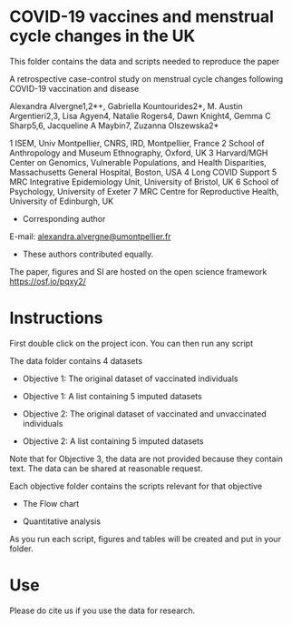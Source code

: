# COVID-19 vaccines and menstrual cycle changes in the UK
This folder contains the data and scripts needed to reproduce the paper 

A retrospective case-control study on menstrual cycle changes following COVID-19 vaccination and disease 

Alexandra Alvergne1,2*+, Gabriella Kountourides2*, M. Austin Argentieri2,3, Lisa Agyen4, Natalie Rogers4, Dawn Knight4, Gemma C Sharp5,6, Jacqueline A Maybin7, Zuzanna Olszewska2*



1 ISEM, Univ Montpellier, CNRS, IRD, Montpellier, France
2 School of Anthropology and Museum Ethnography, Oxford, UK
3 Harvard/MGH Center on Genomics, Vulnerable Populations, and Health Disparities, Massachusetts General Hospital, Boston, USA
4 Long COVID Support 
5 MRC Integrative Epidemiology Unit, University of Bristol, UK
6 School of Psychology, University of Exeter
7 MRC Centre for Reproductive Health, University of Edinburgh, UK


+ Corresponding author

E-mail: alexandra.alvergne@umontpellier.fr


* These authors contributed equally.

The paper, figures and SI are hosted on the open science framework https://osf.io/pqxy2/

# Instructions
First double click on the project icon. You can then run any script 


The data folder contains 4 datasets

- Objective 1: The original dataset of vaccinated individuals

- Objective 1: A list containing 5 imputed datasets

- Objective 2: The original dataset of vaccinated and unvaccinated individuals

- Objective 2: A list containing 5 imputed datasets

Note that for Objective 3, the data are not provided because they contain text. The data can be shared  at reasonable request.


Each objective folder contains the scripts relevant for that objective

- The Flow chart

- Quantitative analysis


As you run each script, figures and tables will be created and put in your folder.

# Use
Please do cite us if you use the data for research.
